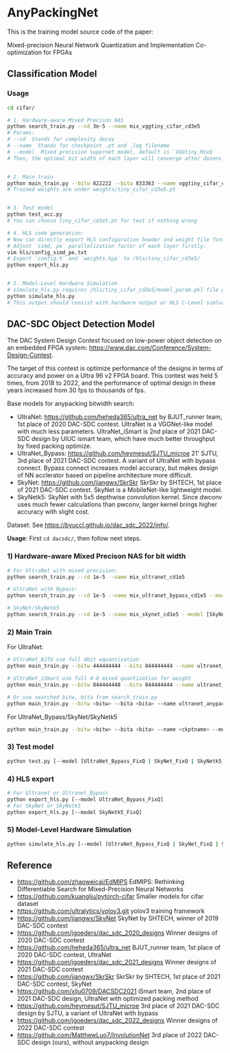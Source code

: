 # AnyPackingNet

This is the training model source code of the paper: 

Mixed-precision Neural Network Quantization and
Implementation Co-optimization for FPGAs

## Classification Model

### Usage
```bash
cd cifar/

# 1. Hardware-aware Mixed Precison NAS
python search_train.py --cd 3e-5 --name mix_vggtiny_cifar_cd3e5
# Params:
# --cd  Stands for complexity decay
# --name  Stands for checkpoint .pt and .log filename
# --model  Mixed precision supernet model, default is `VGGtiny_MixQ` 
# Then, the optimal bit width of each layer will converge after dozens of epochs, for example bitw={8,2,2,2,2,2}, bita = {8,3,3,3,6,3}


# 2. Main train
python main_train.py --bitw 822222 --bita 833363 --name vggtiny_cifar_cd3e5
# Trained weights are under weights/tiny_cifar_cd3e5.pt 


# 3. Test model
python test_acc.py
# You can choose tiny_cifar_cd3e5.pt for test if nothing wrong

# 4. HLS code generation: 
# Now can directly export HLS configuration header and weight file form .pt weight file.
# Adjust `simd, pe` parallelization factor of each layer firstly.
vim hls/config_simd_pe.txt
# Export `config.h` and `weights.hpp` to /hls/tiny_cifar_cd3e5/
python export_hls.py


# 5. Model-Level Hardware Simulation
# simulate_hls.py requires /hls/tiny_cifar_cd3e5/model_param.pkl file generated by export_hls.py
python simulate_hls.py
# This output should consist with hardware output or HLS C-Level simluation

```

## DAC-SDC Object Detection Model

The DAC System Design Contest focused on low-power object detection on an embedded FPGA system: https://www.dac.com/Conference/System-Design-Contest.

The target of this contest is optimize performance of the designs in terms of accuracy and power on a Ultra 96 v2 FPGA board. This contest was held 5 times, from 2018 to 2022, and the performance of optimal design in these years increased from 30 fps to thousands of fps.

Base models for anypacking bitwidth search:

- UltraNet: https://github.com/heheda365/ultra_net by BJUT_runner team, 1st place of 2020 DAC-SDC contest. UltraNet is a VGGNet-like model with much less parameters. UltraNet_iSmart is 2nd place of 2021 DAC-SDC design by UIUC ismart team, which have much better throughput by fixed packing optimize.
- UltraNet_Bypass: https://github.com/heymesut/SJTU_microe 21' SJTU, 3rd place of 2021 DAC-SDC contest. A variant of UltraNet with bypass connect. Bypass connect increases model accuracy, but makes design of NN acclerator based on pipeline architecture more difficult.
- SkyNet: https://github.com/jiangwx/SkrSkr SkrSkr by SHTECH, 1st place of 2021 DAC-SDC contest. SkyNet is a MobileNet-like lightweight model.
- SkyNetk5: SkyNet with 5x5 depthwise convolution kernel. Since dwconv uses much fewer calculations than pwconv, larger kernel brings higher accuracy with slight cost.

Dataset: See https://byuccl.github.io/dac_sdc_2022/info/.

**Usage**: First `cd dacsdc/`, then follow next steps.

### 1) Hardware-aware Mixed Precison NAS for bit width

```bash
# For UltraNet with mixed precision:
python search_train.py --cd 1e-5 --name mix_ultranet_cd1e5

# UltraNet with Bypass:
python search_train.py --cd 1e-5 --name mix_ultranet_bypass_cd1e5 --model UltraNetBypass_MixQ

# SkyNet/SkyNetk5
python search_train.py --cd 1e-5 --name mix_skynet_cd1e5 --model [SkyNet_MixQ | SkyNetk5_MixQ]
```

### 2) Main Train

For UltraNet:
```bash
# UltraNet_BJTU use full 4bit wquantization
python main_train.py --bitw 444444444 --bita 844444444 --name ultranet_BJTU

# UltraNet_iSmart use full 4-8 mixed quantization for weight
python main_train.py --bitw 844444448 --bita 844444444 --name ultranet_iSmart

# Or use searched bitw, bita from search_train.py
python main_train.py --bitw <bitw> --bita <bita> --name ultranet_anypacking
```
For UltraNet_Bypass/SkyNet/SkyNetk5 
```bash
python main_train.py --bitw <bitw> --bita <bita> --name <ckptname> --model [UltraNet_Bypass | SkyNet | SkyNetk5]
```

### 3) Test model

```bash
python test.py [--model [UltraNet_Bypass_FixQ | SkyNet_FixQ | SkyNetk5_FixQ]]
```

### 4) HLS export
```bash
# For Ultranet or Ultranet_Bypass
python export_hls.py [--model UltraNet_Bypass_FixQ]
# For SkyNet or SkyNetk5
python export_hls.py [--model SkyNetk5_FixQ]
```

### 5) Model-Level Hardware Simulation
```bash
python simulate_hls.py [--model [UltraNet_Bypass_FixQ | SkyNet_FixQ | SkyNetk5_FixQ]]
```

## Reference
- https://github.com/zhaoweicai/EdMIPS EdMIPS: Rethinking Differentiable Search for Mixed-Precision Neural Networks
- https://github.com/kuangliu/pytorch-cifar Smaller models for cifar dataset
- https://github.com/ultralytics/yolov3.git yolov3 training framework
- https://github.com/jiangwx/SkyNet SkyNet by SHTECH, winner of 2019 DAC-SDC contest
- https://github.com/jgoeders/dac_sdc_2020_designs Winner designs of 2020 DAC-SDC contest
- https://github.com/heheda365/ultra_net BJUT_runner team, 1st place of 2020 DAC-SDC contest, UltraNet
- https://github.com/jgoeders/dac_sdc_2021_designs Winner designs of 2021 DAC-SDC contest
- https://github.com/jiangwx/SkrSkr SkrSkr by SHTECH, 1st place of 2021 DAC-SDC contest, SkyNet
- https://github.com/xliu0709/DACSDC2021 iSmart team, 2nd place of 2021 DAC-SDC design, UltraNet with optimized packing method
- https://github.com/heymesut/SJTU_microe 3rd place of 2021 DAC-SDC design by SJTU, a variant of UltraNet with bypass
- https://github.com/jgoeders/dac_sdc_2022_designs Winner designs of 2022 DAC-SDC contest
- https://github.com/MatthewLuo7/InvolutionNet 3rd place of 2022 DAC-SDC design (ours), without anypacking design
